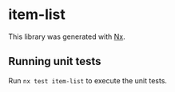 # item-list

This library was generated with [Nx](https://nx.dev).

## Running unit tests

Run `nx test item-list` to execute the unit tests.
